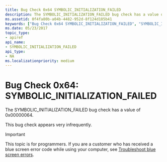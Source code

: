 ```yaml
---
title: Bug Check 0x64 SYMBOLIC_INITIALIZATION_FAILED
description: The SYMBOLIC_INITIALIZATION_FAILED bug check has a value of 0x00000064.This bug check appears very infrequently.
ms.assetid: 0f4fa80b-a04b-4482-952d-8f124d185b41
keywords: ["Bug Check 0x64 SYMBOLIC_INITIALIZATION_FAILED", "SYMBOLIC_INITIALIZATION_FAILED"]
ms.date: 05/23/2017
topic_type:
- apiref
api_name:
- SYMBOLIC_INITIALIZATION_FAILED
api_type:
- NA
ms.localizationpriority: medium
---
```


# Bug Check 0x64: SYMBOLIC\_INITIALIZATION\_FAILED


The SYMBOLIC\_INITIALIZATION\_FAILED bug check has a value of 0x00000064.

This bug check appears very infrequently.

> [!IMPORTANT]
> This topic is for programmers. If you are a customer who has received a blue screen error code while using your computer, see [Troubleshoot blue screen errors](https://windows.microsoft.com/windows-10/troubleshoot-blue-screen-errors).


 

 




